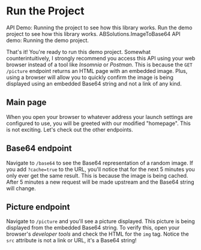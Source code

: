 # Run the Project

<link-summary>API Demo: Running the project to see how this library works.</link-summary>
<card-summary>Run the demo project to see how this library works.</card-summary>
<web-summary>ABSolutions.ImageToBase64 API demo: Running the demo project.</web-summary>

That's it! You're ready to run this demo project. Somewhat counterintuitively, I strongly recommend you access this API
using your web browser instead of a tool like *Insomnia* or *Postman*. This is because the `GET /picture` endpoint
returns an HTML page with an embedded image. Plus, using a browser will allow you to quickly confirm the image is being
displayed using an embedded Base64 string and not a link of any kind.

## Main page

When you open your browser to whatever address your launch settings are configured to use, you will be greeted with our
modified "homepage". This is not exciting. Let's check out the other endpoints.

## Base64 endpoint

Navigate to `/base64` to see the Base64 representation of a random image. If you add `?cache=true` to the URL, you'll
notice that for the next 5 minutes you only ever get the same result. This is because the image is being cached. After 5
minutes a new request will be made upstream and the Base64 string will change.

## Picture endpoint

Navigate to `/picture` and you'll see a picture displayed. This picture is being displayed from the embedded Base64
string. To verify this, open your browser's *developer tools* and check the HTML for the `img` tag. Notice the `src`
attribute is not a link or URL, it's a Base64 string!
